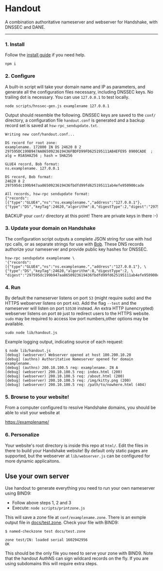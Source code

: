 # Handout

A combination authoritative nameserver and webserver for Handshake, with DNSSEC and DANE.

---


### 1. Install

Follow the [install guide](INSTALL.md) if you need help.

```
npm i
```

### 2. Configure

A built-in script will take your domain name and IP as parameters, and generate
all the configuration files necessary, including DNSSEC keys. No trailing dot
is necessary. You can use `127.0.0.1` to test locally.

```
node scripts/hnssec-gen.js examplename 127.0.0.1
```

Output should resemble the following. DNSSEC keys are saved to the `conf/` directory,
a configuration file `handout.conf` is generated and a backup record set is saved
at `hsw-rpc_sendupdate.txt`.

```
Writing new conf/handout.conf...

DS record for root zone:
examplename. 172800 IN DS 24620 8 2 297595DC199B947AA8650923619436FBDFD99FD625195111AB4EFE95 0900CADE  ; alg = RSASHA256 ; hash = SHA256

GLUE4 record, Bob format:
ns.examplename. 127.0.0.1

DS record, Bob format:
24620 8 2 297595dc199b947aa8650923619436fbdfd99fd625195111ab4efe950900cade

All records, hsw-rpc sendupdate format:
{"records":[{"type":"GLUE4","ns":"ns.examplename.","address":"127.0.0.1"},{"type":"DS","keyTag":24620,"algorithm":8,"digestType":2,"digest":"297595dc199b947aa8650923619436fbdfd99fd625195111ab4efe950900cade"}]}
```

BACKUP your `conf/` directory at this point! There are private keys in there :-)

### 3. Update your domain on Handshake

The configuration script outputs a complete JSON string for use with hsd rpc calls,
or as separate strings for use with [Bob](https://github.com/kyokan/bob-wallet).
These DNS records authorize your nameserver and provide public key hashes for DNSSEC.

```
hsw-rpc sendupdate examplename \
'{"records":[{"type":"GLUE4","ns":"ns.examplename.","address":"127.0.0.1"}, \
{"type":"DS","keyTag":24620,"algorithm":8,"digestType":2, \
"digest":"297595dc199b947aa8650923619436fbdfd99fd625195111ab4efe950900cade"}]}'
```

### 4. Run

By default the nameserver listens on port `53` (might require sudo) and the HTTPS webserver
listens on port `443`. Add the flag `--test` and the nameserver will listen on port `53530`
instead. An extra HTTP (unencrypted) webserver listens on port `80` just to redirect users to the HTTPS website. `sudo` may be required to access low port numbers,other options may be available.

```
sudo node lib/handout.js
```

Example logging output, indicating source of each request:

```
$ node lib/handout.js 
[debug] (webserver) Webserver opened at host 100.200.10.20
[debug] (authns) Authoritative Nameserver opened for domain examplename.
[debug] (authns) 200.10.100.5 req: examplename. IN A
[debug] (webserver) 200.10.100.5 req: index.html (200)
[debug] (webserver) 200.10.100.5 req: /about.html (200)
[debug] (webserver) 200.10.100.5 req: /img/kitty.png (200)
[debug] (webserver) 200.10.100.5 req: /path/to/nowhere.html (404)
```

### 5. Browse to your website!

From a computer configured to resolve Handshake domains, you should be able to visit your website at

[https://examplename/](https://examplename/)

### 6. Personalize

Your website's root directory is inside this repo at `html/`. Edit the files in there to build your Handshake website!
By default only static pages are supported, but the webserver at `lib/webserver.js` can be configured for more dynamic applicaitons.

## Use your own server

Use handout to generate everything you need to run your own nameserver using BIND9:

- Follow above steps 1, 2 and 3
- Execute: `node scripts/printzone.js`

This will save a zone file at `conf/examplename.zone`.
There is an exmple output file in [docs/test.zone](docs/test.zone).
Check your file with BIND9:

```
$ named-checkzone test docs/test.zone

zone test/IN: loaded serial 1602942956
OK
```

This should be the only file you need to serve your zone with BIND9. Note that
the handout AuthNS can sign wildcard records on the fly. If you are using subdomains
this will require extra steps.


